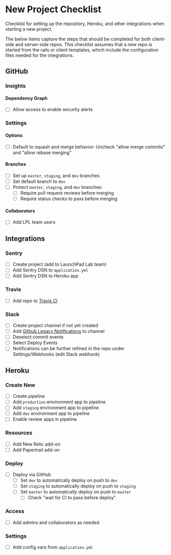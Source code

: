 # New Project Checklist

Checklist for setting up the repository, Heroku, and other integrations when starting a new project.

The below items capture the steps that should be completed for both client-side and server-side repos.
This checklist assumes that a new repo is started from the rails or client templates, which include the configuration files needed for the integrations.

## GitHub

### Insights

#### Dependency Graph
  - [ ] Allow access to enable security alerts

### Settings

#### Options
  - [ ] Default to squash and merge behavior: Uncheck "allow merge commits" and "allow rebase merging"

#### Branches
  - [ ] Set up `master`, `staging`, and `dev` branches
  - [ ] Set default branch to `dev`
  - [ ] Protect `master`, `staging`, and `dev` branches:
    - [ ] Require pull request reviews before merging
    - [ ] Require status checks to pass before merging

#### Collaborators
  - [ ] Add LPL team users

## Integrations

### Sentry
  - [ ] Create project (add to LaunchPad Lab team)
  - [ ] Add Sentry DSN to `application.yml`
  - [ ] Add Sentry DSN to Heroku app

### Travis
  - [ ] Add repo to [Travis CI](https://travis-ci.org/)

### Slack
  - [ ] Create project channel if not yet created
  - [ ] Add [Github Legacy Notifications](https://launchpadlab.slack.com/apps/new/A0F7YS2SX-github-notifications-legacy) to channel
  - [ ] Deselect commit events
  - [ ] Select Deploy Events
  - [ ] Notifications can be further refined in the repo under Settings/Webhooks (edit Slack webhook)

## Heroku

### Create New
  - [ ] Create pipeline
  - [ ] Add `production` environment app to pipeline
  - [ ] Add `staging` environment app to pipeline
  - [ ] Add `dev` environment app to pipeline
  - [ ] Enable review apps in pipeline

### Resources
  - [ ] Add New Relic add-on
  - [ ] Add Papertrail add-on

### Deploy
  - [ ] Deploy via GitHub
    - [ ] Set `dev` to automatically deploy on push to `dev`
    - [ ] Set `staging` to automatically deploy on push to `staging`
    - [ ] Set `master` to automatically deploy on push to `master`
      - [ ] Check "wait for CI to pass before deploy"

### Access
  - [ ] Add admins and collaborators as needed

### Settings
  - [ ] Add config vars from `application.yml`
